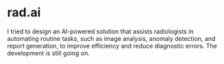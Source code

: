 # rad.ai
I tried to design an AI-powered solution that assists radiologists in automating routine tasks, such as image analysis, anomaly detection, and report generation, to improve efficiency and reduce diagnostic errors. The development is still going on. 
